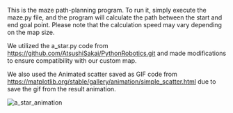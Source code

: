 This is the maze path-planning program. To run it, simply execute the maze.py file, and the program will calculate the path between the start and end goal point. Please note that the calculation speed may vary depending on the map size.

We utilized the a_star.py code from https://github.com/AtsushiSakai/PythonRobotics.git and made modifications to ensure compatibility with our custom map.

We also used the Animated scatter saved as GIF code from https://matplotlib.org/stable/gallery/animation/simple_scatter.html due to save the gif from the result animation.


![a_star_animation](https://github.com/user-attachments/assets/e60c3c31-6204-4fdf-86df-5a99b7d39c1d)
